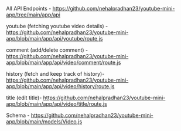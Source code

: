 All API Endpoints - https://github.com/nehalpradhan23/youtube-mini-app/tree/main/app/api

youtube (fetching youtube video details) - https://github.com/nehalpradhan23/youtube-mini-app/blob/main/app/api/youtube/route.js

comment (add/delete comment) - https://github.com/nehalpradhan23/youtube-mini-app/blob/main/app/api/video/comment/route.js

history (fetch and keep track of history)- https://github.com/nehalpradhan23/youtube-mini-app/blob/main/app/api/video/history/route.js

title (edit title)- https://github.com/nehalpradhan23/youtube-mini-app/blob/main/app/api/video/title/route.js

Schema - https://github.com/nehalpradhan23/youtube-mini-app/blob/main/models/Video.js
